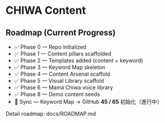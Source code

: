 # CHIWA Content

## Roadmap (Current Progress)

- ✅ Phase 0 — Repo initialized
- ✅ Phase 1 — Content pillars scaffolded
- ✅ Phase 2 — Templates added (content + keyword)
- ✅ Phase 3 — Keyword Map skeleton
- ✅ Phase 4 — Content Arsenal scaffold
- ✅ Phase 5 — Visual Library scaffold
- ✅ Phase 6 — Mamá Chiwa voice library
- ✅ Phase 8 — Demo content seeds
- 🔄 Sync — Keyword Map → GitHub **45 / 65** 初始化（進行中）

Detail roadmap: docs/ROADMAP.md
